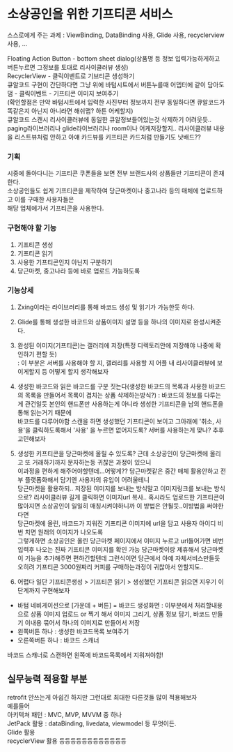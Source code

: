 # 소상공인을 위한 기프티콘 서비스

스스로에게 주는 과제 : ViewBinding, DataBinding 사용, Glide 사용, recyclerview 사용,   ...  

Floating Action Button - bottom sheet dialog(상품명 등 정보 입력가능하게하고 버튼누르면 그정보를 토대로 리사이클러뷰 생성)  
RecyclerView - 클릭이벤트로 기브티콘 생성하기  
큐알코드 구현이 간단하다면 그냥 위에 바텀시트에서 버튼누를때 어뎁터에 같이 담아도댐 - 클릭이벤트 - 기프티콘 이미지 보여주기  
(확인할점은 만약 바텀시트에서 입력한 사진부터 정보까지 전부 동일하다면 큐알코드가 똑같은지 아닌지 아니라면 해쉬맵? 하튼 어케할지)  
큐알코드 스캔시 리사이클러뷰에 동일한 큐알정보들어있는것 삭제하기 어려웃듯..  
paging라이브러리나 glide라이브러리나 room이나 어케저장할지.. 리사이클러뷰 내용을 리스트뷰처럼 안하고 아얘 카드뷰를 키프티콘 카드처럼 만들기도 낫배드??  



### 기획
시중에 돌아다니는 기프티콘 쿠폰들을 보면 전부 브랜드사의 상품들만 기프티콘이 존재한다.  
소상공인들도 쉽게 기프티콘을 제작하여 당근마켓이나 중고나라 등의 매체에 업로드하고 이를 구매한 사용자들은  
해당 업체에가서 기프티콘을 사용한다.

### 구현해야 할 기능
1. 기프티콘 생성
2. 기프티콘 읽기
3. 사용한 기프티콘인지 아닌지 구분하기 
4. 당근마켓, 중고나라 등에 바로 업로드 가능하도록

### 기능상세
1. Zxing이라는 라이브러리를 통해 바코드 생성 및 읽기가 가능한듯 하다.  
2. Glide를 통해 생성한 바코드와 상품이미지 설명 등을 하나의 이미지로 완성시켜준다.  
3. 완성된 이미지(기프티콘)는 갤러리에 저장(특정 디렉토리안에 저장해야 나중에 확인하기 편할 듯)  
  : 이 부분은 서버를 사용해야 할 지, 갤러리를 사용할 지 어플 내 리사이클러뷰에 보이게할지 등 어떻게 할지 생각해보자
3. 생성한 바코드와 읽은 바코드를 구분 짓는다(생성한 바코드의 목록과 사용한 바코드의 목록을 만들어서 목록이 겹치는 상품 삭제하는방식?)
  : 바코드의 정보를 다루는게 관건일듯 본인의 핸드폰만 사용하는게 아니라 생성한 기프티콘을 남의 핸드폰을통해 읽는거기 때문에  
  바코드를 다루어야함 스캔을 하면 생성했던 기프티콘이 보이고 그아래에 '취소, 사용'을 클릭하도록해서 '사용' 을 누르면 없어지도록?
  서버를 사용하는게 맞나? 추후 고민해보자  
4. 생성한 키프티콘을 당근마켓에 올릴 수 있도록? 근데 소상공인이 당근마켓에 올리고 또 거래하기까지 문자하는등 귀찮은 과정이 있으니  
  이과정을 편하게 해주어야할텐데...어떻게?? 당근마켓같은 중간 매체 활용안하고 전부 플랫폼화해서 담기엔 사용자의 유입이 어려울테니  
  당근마켓을 활용하되.. 저장된 이미지를 보내는 방식말고 이미지링크를 보내는 방식으로? 리사이클러뷰 길게 클릭하면 이미지url 복사..
  혹시라도 업로드한 기프티콘이 많아지면 소상공인이 일일히 매칭시켜야하니까 이 방법은 안될듯..이방법을 써야한다면  
  당근마켓에 올린, 바코드가 지워진 기프티콘 이미지에 url을 담고 사용자 아이디 비번 치면 원래의 이미지가 나오도록  
  그렇게하면 소상공인은 올린 당근마켓 페이지에서 이미지 누르고 url들어가면 비번 입력후 나오는 진짜 기프티콘 이미지를 확인 가능
  당근마켓이랑 제휴해서 당근마켓이 기능을 추가해주면 편하긴할텐데 그런식이면 당근에서 아예 자체서비스만들듯  
  오히려 기프티콘 3000원짜리 커피를 구매하는과정이 귀찮아서 안할지도..

5. 어렵다 일단 기프티콘생성 > 기프티콘 읽기 > 생성했던 기프티콘 읽으면 지우기 이단계까지 구현해보자  
  + 바텀 네비게이션으로 [가운데 + 버튼] = 바코드 생성화면
  : 이부분에서 처리할내용으로 상품 이미지 업로드 or 찍기 해서 이미지 그리기, 상품 정보 담기, 바코드 만들기 이내용 묶어서 하나의 이미지로 만들어서 저장
  + 왼쪽버튼 하나
  : 생성한 바코드목록 보여주기
  + 오른쪽버튼 하나
  : 바코드 스캐너
  
  바코드 스캐너로 스캔하면 왼쪽에 바코드목록에서 지워져야함!
  
## 실무능력 적용할 부분
retrofit 안쓰는게 아쉽긴 하지만 그런대로 최대한 다른것들 많이 적용해보자  
예를들어  
아키텍쳐 패턴 : MVC, MVP, MVVM 중 하나  
JetPack 활용 : dataBinding, livedata, viewmodel 등 무엇이든.  
Glide 활용  
recyclerView 활용 등등등등등등등등등등등등

